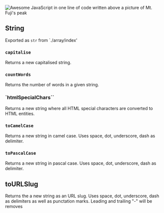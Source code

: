 ![Awesome JavaScript in one line of code written above a picture of Mt. Fuji's peak](ajsioloc.png)

## String

Exported as `str` from `./array/index'

### `capitalise`

Returns a new capitalised string.

### `countWords`

Returns the number of words in a given string.

### `htmlSpecialChars``

Returns a new string where all HTML special characters are converted to HTML entities.

### `toCamelCase`

Returns a new string in camel case. Uses space, dot, underscore, dash as delimiter.

### `toPascalCase`

Returns a new string in pascal case. Uses space, dot, underscore, dash as delimiter.

## toURLSlug

Returns the a new string as an URL slug.
Uses space, dot, underscore, dash as delimiters as well as punctation marks.
Leading and trailing "-" will be removes
